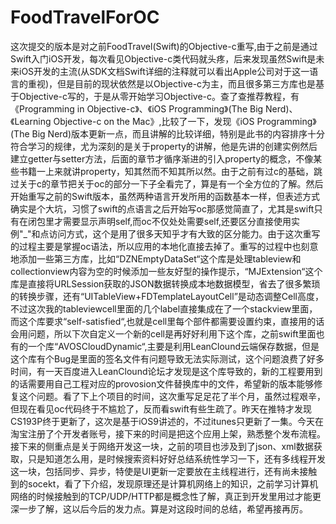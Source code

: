 # FoodTravelForOC
这次提交的版本是对之前FoodTravel(Swift)的Objective-c重写,由于之前是通过Swift入门iOS开发，每次看见Objective-c类代码就头疼，后来发现虽然Swift是未来iOS开发的主流(从SDK文档Swift详细的注释就可以看出Apple公司对于这一语言的重视)，但是目前的现状依然是以Objective-c为主，而且很多第三方库也是基于Objective-c写的，于是从零开始学习Objective-c。查了查推荐教程，有《Programming in Objective-c》、《iOS Programming》(The Big Nerd)、《Learning Objective-c on the Mac》,比较了一下，发现《iOS Programming》(The Big Nerd)版本更新一点，而且讲解的比较详细，特别是此书的内容排序十分符合学习的规律，尤为深刻的是关于property的讲解，他是先讲的创建实例然后建立getter与setter方法，后面的章节才循序渐进的引入property的概念，不像某些书籍一上来就讲property，知其然而不知其所以然。由于之前有过c的基础，跳过关于c的章节把关于oc的部分一下子全看完了，算是有一个全方位的了解。然后开始重写之前的Swift版本，虽然两种语言开发所用的函数基本一样，但表述方式确实是个大坑，习惯了swift的点语言之后开始写oc那感觉简直了，尤其是swift只有在闭包里才需要显示声明self,而oc不仅处处需要self,还要区分直接使用实例"_"和点访问方式，这个是用了很多天知乎才有大致的区分能力。由于这次重写的过程主要是掌握oc语法，所以应用的本地化直接去掉了。重写的过程中也刻意地添加一些第三方库，比如“DZNEmptyDataSet“这个库是处理tableview和collectionview内容为空的时候添加一些友好型的操作提示，“MJExtension“这个库是直接将URLSession获取的JSON数据转换成本地数据模型，省去了很多繁琐的转换步骤，还有“UITableView+FDTemplateLayoutCell”是动态调整Cell高度，不过这次我的tableviewcell里面的几个label直接集成在了一个stackview里面，而这个库要求“self-satisfied“,也就是cell里每个部件都需要设置约束，直接用的话会用问题，所以下次自定义一个新的cell是再好好利用下这个库，之前swift里面也有的一个库“AVOSCloudDynamic“,主要是利用LeanClound云端保存数据，但是这个库有个Bug是里面的签名文件有问题导致无法实际测试，这个问题浪费了好多时间，有一天百度进入LeanClound论坛才发现是这个库导致的，新的工程要用到的话需要用自己工程对应的provosion文件替换库中的文件，希望新的版本能够修复这个问题。看了下上个项目的时间，这次重写足足花了半个月，虽然过程艰辛，但现在看见oc代码终于不尴尬了，反而看swift有些生疏了。昨天在推特才发现CS193P终于更新了，这次是基于iOS9讲述的，不过itunes只更新了一集。今天在淘宝注册了个开发者账号，接下来的时间是把这个应用上架，熟悉整个发布流程。接下来的侧重点是关于网络开发这一块，之前的项目也涉及到了json、xml数据获取，只是知道怎么用，是时候搜索资料好好总结系统性学习一下，还有多线程开发这一块，包括同步、异步，特使是UI更新一定要放在主线程进行，还有尚未接触到的socekt，看了下介绍，发现原理还是计算机网络上的知识，之前学习计算机网络的时候接触到的TCP/UDP/HTTP都是概念性了解，真正到开发里用过才能更深一步了解，这以后今后的发力点。算是对这段时间的总结，希望再接再厉。
